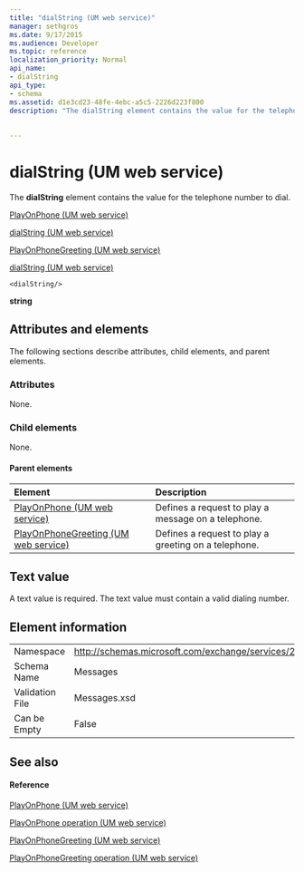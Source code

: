 ```yaml
---
title: "dialString (UM web service)"
manager: sethgros
ms.date: 9/17/2015
ms.audience: Developer
ms.topic: reference
localization_priority: Normal
api_name:
- dialString
api_type:
- schema
ms.assetid: d1e3cd23-48fe-4ebc-a5c5-2226d223f800
description: "The dialString element contains the value for the telephone number to dial."
 
 
---
```


# dialString (UM web service)

The **dialString** element contains the value for the telephone number to dial. 
  
[PlayOnPhone (UM web service)](playonphone-um-web-service.md)
  
[dialString (UM web service)](dialstring-um-web-service.md)
  
[PlayOnPhoneGreeting (UM web service)](playonphonegreeting-um-web-service.md)
  
[dialString (UM web service)](dialstring-um-web-service.md)
  
```
<dialString/>
```

 **string**
## Attributes and elements

The following sections describe attributes, child elements, and parent elements.
  
### Attributes

None.
  
### Child elements

None.
  
#### Parent elements

|**Element**|**Description**|
|:-----|:-----|
|[PlayOnPhone (UM web service)](playonphone-um-web-service.md) <br/> |Defines a request to play a message on a telephone.  <br/> |
|[PlayOnPhoneGreeting (UM web service)](playonphonegreeting-um-web-service.md) <br/> |Defines a request to play a greeting on a telephone.  <br/> |
   
## Text value

A text value is required. The text value must contain a valid dialing number.
  
## Element information

|||
|:-----|:-----|
|Namespace  <br/> |http://schemas.microsoft.com/exchange/services/2006/messages  <br/> |
|Schema Name  <br/> |Messages  <br/> |
|Validation File  <br/> |Messages.xsd  <br/> |
|Can be Empty  <br/> |False  <br/> |
   
## See also

#### Reference

[PlayOnPhone (UM web service)](playonphone-um-web-service.md)
  
[PlayOnPhone operation (UM web service)](playonphone-operation-um-web-service.md)
  
[PlayOnPhoneGreeting (UM web service)](playonphonegreeting-um-web-service.md)
  
[PlayOnPhoneGreeting operation (UM web service)](playonphonegreeting-operation-um-web-service.md)

